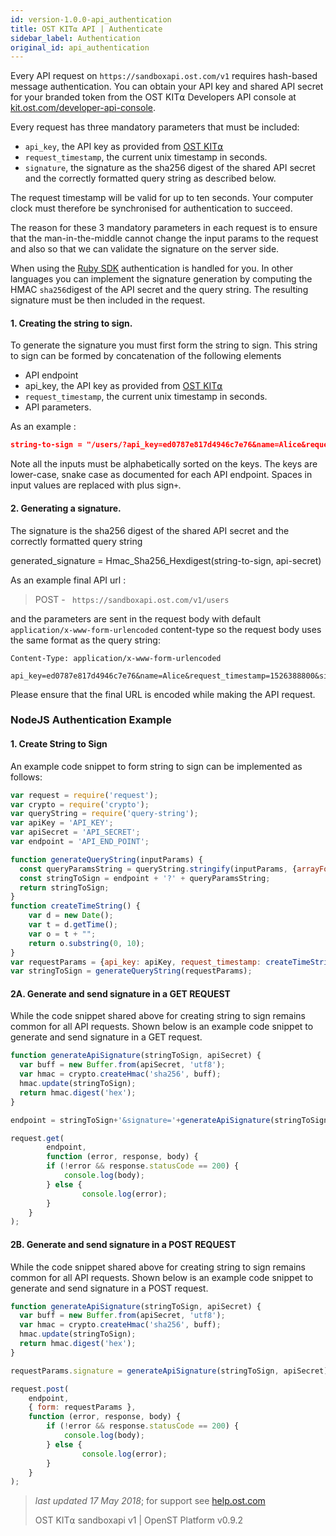 ```yaml
---
id: version-1.0.0-api_authentication
title: OST KIT⍺ API | Authenticate
sidebar_label: Authentication
original_id: api_authentication
---
```


Every API request on `https://sandboxapi.ost.com/v1` requires hash-based message authentication.  You can obtain your API key and shared API secret for your branded token from the OST KIT⍺ Developers API console at [<u>kit.ost.com/developer-api-console</u>](https://kit.ost.com/developer-api-console).

Every request has three mandatory parameters that must be included:
- `api_key`, the API key as provided from [<u>OST KIT⍺</u>](kit.ost.com/developer-api-console)
- `request_timestamp`, the current unix timestamp in seconds.
- `signature`, the signature as the sha256 digest of the shared API secret and the correctly formatted query string as described below.

The request timestamp will be valid for up to ten seconds.  Your computer clock must therefore be synchronised for authentication to succeed.

The reason for these 3 mandatory parameters in each request is to ensure that the man-in-the-middle cannot change the input params to the request and also so that we can validate the signature on the server side.

When using the [<u>Ruby SDK</u>](/docs/sdk_ruby.html) authentication is handled for you. In other languages you can implement the signature generation by computing the HMAC `sha256`digest of the API secret and the query string. The resulting signature must be then included in the request.

#### **1. Creating the string to sign.**

To generate the signature you must first form the string to sign. This string to sign can be formed by concatenation of the following elements

-  API endpoint
-  api_key, the API key as provided from [OST KIT⍺](https://dev.ost.com/docs/kit.ost.com/developer-api-console)
-  `request_timestamp`, the current unix timestamp in seconds.
-   API parameters.

As an example :

```json
string-to-sign = "/users/?api_key=ed0787e817d4946c7e76&name=Alice&request_timestamp=1526388800&"
```

Note all the inputs must be alphabetically sorted on the keys. The keys are lower-case, snake case as documented for each API endpoint. Spaces in input values are replaced with plus sign`+`.

#### **2. Generating a signature.**

The signature is the sha256 digest of the shared API secret and the correctly formatted query string

generated_signature = Hmac_Sha256_Hexdigest(string-to-sign, api-secret)

As an example final API url : 

> POST - ` https://sandboxapi.ost.com/v1/users`

and the parameters are sent in the request body with default `application/x-www-form-urlencoded` content-type so the request body uses the same format as the query string:

```
Content-Type: application/x-www-form-urlencoded

api_key=ed0787e817d4946c7e76&name=Alice&request_timestamp=1526388800&signature=1370bc4398eb5f6811f4713d6fd79ddf8230a64258b7cd4b4a29482ff8ccf7a2

```

Please ensure that the final URL is encoded while making the API request.


### NodeJS Authentication Example

#### **1. Create String to Sign**   
 
An example code snippet to form string to sign can be implemented as follows:


```javascript
var request = require('request');
var crypto = require('crypto');
var queryString = require('query-string');
var apiKey = 'API_KEY';
var apiSecret = 'API_SECRET';
var endpoint = 'API_END_POINT';

function generateQueryString(inputParams) {
  const queryParamsString = queryString.stringify(inputParams, {arrayFormat: 'bracket'}).replace(/%20/g, '+');
  const stringToSign = endpoint + '?' + queryParamsString;
  return stringToSign;
}
function createTimeString() {
	var d = new Date();
	var t = d.getTime();
	var o = t + "";
	return o.substring(0, 10);
}
var requestParams = {api_key: apiKey, request_timestamp: createTimeString(), name: 'NAME'};
var stringToSign = generateQueryString(requestParams);
```

#### **2A. Generate and send signature in a GET REQUEST**  

While the code snippet shared above for creating string to sign remains common for all API requests. Shown below is an example code snippet to generate and send signature in a GET request.


```javascript
function generateApiSignature(stringToSign, apiSecret) {
  var buff = new Buffer.from(apiSecret, 'utf8');
  var hmac = crypto.createHmac('sha256', buff);
  hmac.update(stringToSign);
  return hmac.digest('hex');
}

endpoint = stringToSign+'&signature='+generateApiSignature(stringToSign, apiSecret);

request.get(
        endpoint,
        function (error, response, body) {
        if (!error && response.statusCode == 200) {
            console.log(body);
        } else {
                console.log(error);
        }
    }
);
```
#### **2B. Generate and send signature in a POST REQUEST**

While the code snippet shared above for creating string to sign remains common for all API requests. Shown below is an example code snippet to generate and send signature in a POST request.

```javascript
function generateApiSignature(stringToSign, apiSecret) {
  var buff = new Buffer.from(apiSecret, 'utf8');
  var hmac = crypto.createHmac('sha256', buff);
  hmac.update(stringToSign);
  return hmac.digest('hex');
}

requestParams.signature = generateApiSignature(stringToSign, apiSecret);

request.post(
    endpoint,
    { form: requestParams },
    function (error, response, body) {
        if (!error && response.statusCode == 200) {
            console.log(body);
        } else {
                console.log(error);
        }
    }
);
```
>_last updated 17 May 2018_; for support see [help.ost.com](help.ost.com)
>
> OST KIT⍺ sandboxapi v1 | OpenST Platform v0.9.2